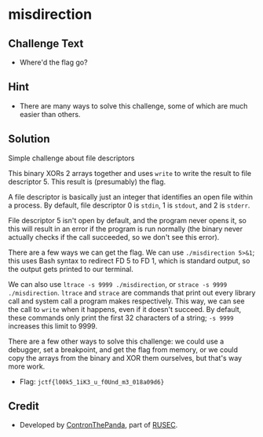 # misdirection

## Challenge Text
* Where'd the flag go?

## Hint
* There are many ways to solve this challenge, some of which are much easier than others.

## Solution
Simple challenge about file descriptors

This binary XORs 2 arrays together and uses `write` to write the result to file descriptor 5.
This result is (presumably) the flag.

A file descriptor is basically just an integer that identifies an open file within a process.
By default, file descriptor 0 is `stdin`, 1 is `stdout`, and 2 is `stderr`.

File descriptor 5 isn't open by default, and the program never opens it, so this will result in an error if the program is run normally
(the binary never actually checks if the call succeeded, so we don't see this error).

There are a few ways we can get the flag.
We can use `./misdirection 5>&1`; this uses Bash syntax to redirect FD 5 to FD 1,
which is standard output, so the output gets printed to our terminal.

We can also use `ltrace -s 9999 ./misdirection`, or `strace -s 9999 ./misdirection`.
`ltrace` and `strace` are commands that print out every library call and system call a program makes respectively.
This way, we can see the call to `write` when it happens, even if it doesn't succeed.
By default, these commands only print the first 32 characters of a string;
`-s 9999` increases this limit to 9999.

There are a few other ways to solve this challenge: we could use a debugger, set a breakpoint, and get the flag from memory,
or we could copy the arrays from the binary and XOR them ourselves, but that's way more work.

* Flag: `jctf{l00k5_1iK3_u_f0Und_m3_018a09d6}`

## Credit
* Developed by [ContronThePanda](https://github.com/PAndaContron), part of [RUSEC](https://rusec.github.io/).
